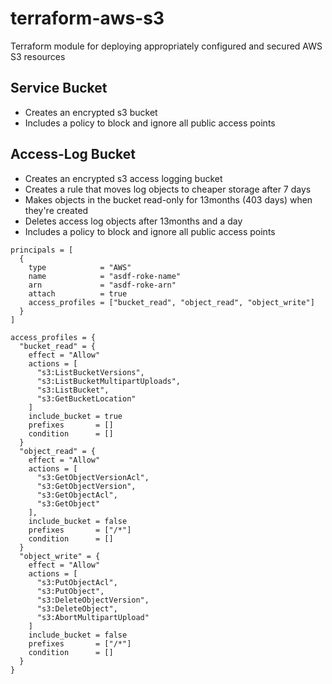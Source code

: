 # terraform-aws-s3
Terraform module for deploying appropriately configured and secured AWS S3 resources

## Service Bucket
* Creates an encrypted s3 bucket
* Includes a policy to block and ignore all public access points

## Access-Log Bucket
* Creates an encrypted s3 access logging bucket
* Creates a rule that moves log objects to cheaper storage after 7 days
* Makes objects in the bucket read-only for 13months (403 days) when they're created
* Deletes access log objects after 13months and a day
* Includes a policy to block and ignore all public access points

```
principals = [
  {
    type            = "AWS"
    name            = "asdf-roke-name"
    arn             = "asdf-roke-arn"
    attach          = true
    access_profiles = ["bucket_read", "object_read", "object_write"]
  }
]

access_profiles = {
  "bucket_read" = {
    effect = "Allow"
    actions = [
      "s3:ListBucketVersions",
      "s3:ListBucketMultipartUploads",
      "s3:ListBucket",
      "s3:GetBucketLocation"
    ]
    include_bucket = true
    prefixes       = []
    condition      = []
  }
  "object_read" = {
    effect = "Allow"
    actions = [
      "s3:GetObjectVersionAcl",
      "s3:GetObjectVersion",
      "s3:GetObjectAcl",
      "s3:GetObject"
    ],
    include_bucket = false
    prefixes       = ["/*"]
    condition      = []
  }
  "object_write" = {
    effect = "Allow"
    actions = [
      "s3:PutObjectAcl",
      "s3:PutObject",
      "s3:DeleteObjectVersion",
      "s3:DeleteObject",
      "s3:AbortMultipartUpload"
    ]
    include_bucket = false
    prefixes       = ["/*"]
    condition      = []
  }
}
```